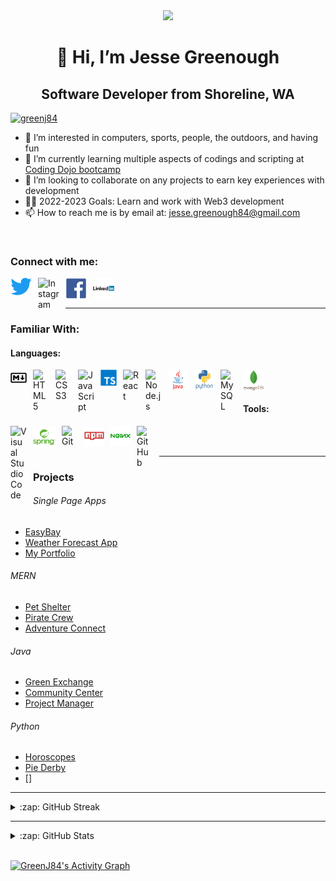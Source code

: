<div align='center'>
<img src="https://pronoun.cyou/x/y?subject=He&object=Him&height=20">
<h1>👋 Hi, I’m <strong>Jesse Greenough</strong></h1>
<h2>Software Developer from Shoreline, WA</h2>
</div>

<p align="left"> <a href="https://github.com/ryo-ma/github-profile-trophy"><img src="https://github-profile-trophy.vercel.app/?username=greenj84&no-bg=false&theme=dracula&title=Commit,PullRequest,Repositories,Issues" alt="greenj84" /></a></p>

- 👀 I’m interested in computers, sports, people, the outdoors, and having fun
- 🌱 I’m currently learning multiple aspects of codings and scripting at [Coding Dojo bootcamp](https://www.codingdojo.com/)
- 💞️ I’m looking to collaborate on any projects to earn key experiences with development
- 💪🏼 2022-2023 Goals: Learn and work with Web3 development
- 📫 How to reach me is by email at: jesse.greenough84@gmail.com
<br/>

### Connect with me:  

[<img align="left" alt="Twitter" width="34px" src="https://raw.githubusercontent.com/devicons/devicon/1119b9f84c0290e0f0b38982099a2bd027a48bf1/icons/twitter/twitter-original.svg" style="padding-right:10px;" />](https://twitter.com/White_King84)
[<img align="left" alt="Instagram" width="34px" src="https://imgs.search.brave.com/9K-t7GrOjqoaCI1fF5bQ0d2vp87_TWwNqjJ4z6hVoto/rs:fit:474:225:1/g:ce/aHR0cHM6Ly90c2Ux/Lm1tLmJpbmcubmV0/L3RoP2lkPU9JUC4t/WmlyZ1FFNXByOGU3/aHRRV293SklnSGFI/YSZwaWQ9QXBp" style="padding-right:10px;" />](https://www.instagram.com/jesse.greenough/) 
[<img align="left" alt="Facebook" width="34px" src="https://raw.githubusercontent.com/devicons/devicon/1119b9f84c0290e0f0b38982099a2bd027a48bf1/icons/facebook/facebook-original.svg" style="padding-right:10px;" />](https://www.facebook.com/jesse.greenough.52/) 
[<img align="left" alt="Linked In" width="34px" src="https://raw.githubusercontent.com/devicons/devicon/1119b9f84c0290e0f0b38982099a2bd027a48bf1/icons/linkedin/linkedin-original-wordmark.svg" style="padding-right:10px;" />](https://www.linkedin.com/in/jesse-greenough-168316138/)<br/><br/>
<hr/>

### Familiar With:  

#### Languages:  

<img title='Markdown' align="left" alt="Mark Down" width="26px" src="https://raw.githubusercontent.com/devicons/devicon/1119b9f84c0290e0f0b38982099a2bd027a48bf1/icons/markdown/markdown-original.svg" style="padding-right:10px;" />
<img title='HTML5' align="left" alt="HTML5" width="26px" src="https://cdn.jsdelivr.net/gh/devicons/devicon/icons/html5/html5-original.svg" style="padding-right:10px;" />
<img title='CSS3' align="left" alt="CSS3" width="26px" src="https://cdn.jsdelivr.net/gh/devicons/devicon/icons/css3/css3-original.svg" style="padding-right:10px;" />
<img title='JavaScript' align="left" alt="JavaScript" width="26px" src="https://cdn.jsdelivr.net/gh/devicons/devicon/icons/javascript/javascript-original.svg" style="padding-right:10px;" />
<img title='TypeScript' align="left" alt="TypeScript" width="26px" src="https://raw.githubusercontent.com/devicons/devicon/1119b9f84c0290e0f0b38982099a2bd027a48bf1/icons/typescript/typescript-original.svg" style="padding-right:10px;" />
<img title='React' align="left" alt="React" width="26px" src="https://cdn.jsdelivr.net/gh/devicons/devicon/icons/react/react-original.svg" style="padding-right:10px;" />
<img title='Node.js' align="left" alt="Node.js" width="26px" src="https://cdn.jsdelivr.net/gh/devicons/devicon/icons/nodejs/nodejs-original.svg" style="padding-right:10px;" />
<img title='Java' align="left" alt="Java" width="32px" src="https://raw.githubusercontent.com/devicons/devicon/1119b9f84c0290e0f0b38982099a2bd027a48bf1/icons/java/java-original-wordmark.svg" style="padding-right:10px;" />
<img title='Python' align="left" alt="Python" width="32px" src="https://raw.githubusercontent.com/devicons/devicon/1119b9f84c0290e0f0b38982099a2bd027a48bf1/icons/python/python-original-wordmark.svg" style="padding-right:10px;" />
<img title='MySQL' align="left" alt="MySQL" width="26px" src="https://cdn.jsdelivr.net/gh/devicons/devicon/icons/mysql/mysql-original.svg" style="padding-right:10px;" />
<img title='MongoDB' align="left" alt="MongoDB" width="34px" src="https://raw.githubusercontent.com/devicons/devicon/1119b9f84c0290e0f0b38982099a2bd027a48bf1/icons/mongodb/mongodb-original-wordmark.svg" style="padding-right:10px;" /><br/><br/>

#### Tools:  

<img title='VS Code' align="left" alt="Visual Studio Code" width="26px" src="https://cdn.jsdelivr.net/gh/devicons/devicon/icons/vscode/vscode-original.svg" style="padding-right:10px;" />
<img title='Java Spring' align="left" alt="Java Spring" width="36px" src="https://raw.githubusercontent.com/devicons/devicon/1119b9f84c0290e0f0b38982099a2bd027a48bf1/icons/spring/spring-original-wordmark.svg" style="padding-right:10px;" />
<img title='Git' align="left" alt="Git" width="26px" src="https://cdn.jsdelivr.net/gh/devicons/devicon/icons/git/git-original.svg" style="padding-right:10px;" />
<img title='npm' align="left" alt="npm" width="32px" src="https://raw.githubusercontent.com/devicons/devicon/1119b9f84c0290e0f0b38982099a2bd027a48bf1/icons/npm/npm-original-wordmark.svg" style="padding-right:10px;" />
<img title='nginx' align="left" alt="nginx" width="32px" src="https://raw.githubusercontent.com/devicons/devicon/1119b9f84c0290e0f0b38982099a2bd027a48bf1/icons/nginx/nginx-original.svg" style="padding-right:10px;" />
<img title='GitHub' align="left" alt="GitHub" width="26px" src="https://user-images.githubusercontent.com/3369400/139448065-39a229ba-4b06-434b-bc67-616e2ed80c8f.png" style="padding-right:10px;" /><br/><br/>
<hr/>

### Projects

###### Single Page Apps

- [EasyBay](https://github.com/GreenJ84/EasyBay#easybay)
- [Weather Forecast App](https://github.com/GreenJ84/Weather-Forecast-App#-weather-forecast-)
- [My Portfolio](http://greenj84.github.io/)

###### MERN

- [Pet Shelter](https://github.com/GreenJ84/Pet_Shelter#pet-shelter)
- [Pirate Crew](https://github.com/GreenJ84/Pirate_Crew#-pirate-crew-)
- [Adventure Connect](https://github.com/czmud/adventureConnect#-adventure-connect-)

###### Java

- [Green Exchange](https://github.com/GreenJ84/Green_Exhange#green_exhange)
- [Community Center](https://github.com/GreenJ84/Community_Class_Center#community_class_center)
- [Project Manager]()

###### Python

- [Horoscopes](https://github.com/GreenJ84/Horoscopes#-horoscopes-)
- [Pie Derby](https://github.com/GreenJ84/Pie_Derby#pie-derby)
- []

<hr/>

<!--📊 **Weekly development breakdown**-->
<!--START_SECTION:waka-->

<!--```text
React   4hr 15 mins         █████████████████████████   60.00 %
JavaScript 2hr 15min
TypeScript 1hr
Other   0 secs          ░░░░░░░░░░░░░░░░░░░░░░░░░   00.00 %
```-->

<!--END_SECTION:waka-->

<details>
  <summary>:zap: GitHub Streak</summary>
<a href="https://github.com/DenverCoder1/github-readme-streak-stats"><img align="center" src="https://github-readme-streak-stats.herokuapp.com/?user=GreenJ84&" alt="GreenJ84" /></a>

</details>
<hr/>

<details>
  <summary>:zap: GitHub Stats</summary>
<div>
<a align='center' href="https://github.com/anuraghazra/github-readme-stats"><img align="left" alt="GreenJ84's GitHub Stats" src="https://github-readme-stats.vercel.app/api?username=GreenJ84&show_icons=true&hide_border=false&count_private=true&theme=radical" /></a>
<a align='center' href="https://github.com/anuraghazra/github-readme-stats"><img alt="GreenJ84's Top Languages" src="https://github-readme-stats.vercel.app/api/top-langs/?username=GreenJ84&langs_count=8&layout=compact&theme=react&hide_border=true&bg_color=1F222E&title_color=F85D7F&icon_color=F8D866&hide=Jupyter%20Notebook" height="192px"/></a>
</div>
</details>
<br/>

<a href="https://github.com/ashutosh00710/github-readme-activity-graph"><img alt="GreenJ84's Activity Graph" src="https://denvercoder1-activity-graph.herokuapp.com/graph/?username=GreenJ84&bg_color=1F222E&color=F8D866&line=F85D7F&point=FFFFFF&hide_border=true" /></a>


<!---
GreenJ84/GreenJ84 is a ✨ special ✨ repository because its `README.md` (this file) appears on your GitHub profile.
You can click the Preview link to take a look at your changes.
--->
